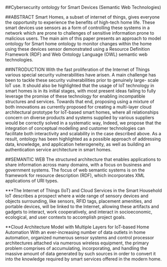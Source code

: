 ##Cybersecurity ontology for Smart Devices (Semantic Web Technologies)

##ABSTRACT
Smart Homes, a subset of internet of things, gives everyone the opportunity to experience the benefits of high-tech home life. These smart devices use sensors as a form of controlling these systems in a network which are prone to challenges of sensitive information prone to malicious users. The main aim of this paper presents an approach to model ontology for Smart home ontology to monitor changes within the home using these devices sensor demonstrated using a Resource Definition Framework (RDF) and Web Ontology Language (OWL) semantic web technologies.

##INTRODUCTION
With the fast proliferation of the Internet of Things various special security vulnerabilities have arisen. A main challenge has been to tackle these security vulnerabilities prior to genuinely large- scale IoT use. It should also be highlighted that the usage of IoT technology in smart homes is in its initial stages, with most present ideas failing to fully leverage the promise of these technology for enabling incompatible structures and services.
Towards that end, proposing using a mixture of both innovations as currently proposed for creating a multi-layer cloud architectural prototype for IoT-based smart homes, where all relationships concern on diverse products and systems supplied by various suppliers would be correctly solved in a systematic way, Indeed, we propose that the integration of conceptual modelling and customer technologies can facilitate both interactivity and scalability in the case described above. As a result, ontology has been highlighted as a possible approach of addressing data, knowledge, and application heterogeneity, as well as building an authentication service architecture in smart homes. 

##SEMANTIC WEB
The structured architecture that enables applications to share information across many domains, with a focus on business and government systems. The focus of web semantic systems is on the framework for resource description (RDF), which incorporates XML applications of URI types.

***The Internet of Things (IoT) and Cloud Services in the Smart Household
IoT describes a prospect where a wide range of sensory devices and objects surrounding, like sensors, RFID tags, placement amenities, and portable devices, will be linked to the Internet, allowing these artifacts and gadgets to interact, work cooperatively, and interact in socioeconomic, ecological, and user contexts to accomplish project goals.

**Cloud Architecture Model with Multiple Layers for IoT-based Home Automation
With an ever-increasing number of data outlets in home automation, organized numerous sensor systems and control processor architectures attached via numerous wireless equipment, the primary problem comprises of accumulating, incorporating, and handling the massive amount of data generated by such sources in order to convert it into the knowledge required by smart services offered in the modern home.

